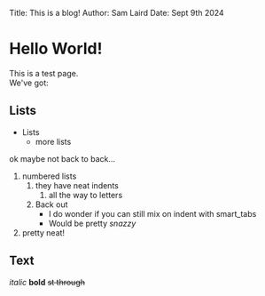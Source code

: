 Title: This is a blog!
Author: Sam Laird
Date: Sept 9th 2024

# Hello World!
This is a test page.  
We've got:

## Lists
- Lists
  - more lists

ok maybe not back to back...  

1. numbered lists
    1. they have neat indents
        1. all the way to letters
    2. Back out
        - I do wonder if you can still mix on indent with smart_tabs
        - Would be pretty *snazzy*
2. pretty neat!

## Text
*italic*
**bold**
~~st through~~
